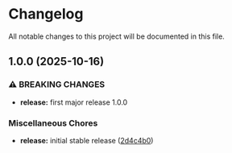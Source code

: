 # Changelog

All notable changes to this project will be documented in this file.

## 1.0.0 (2025-10-16)


### ⚠ BREAKING CHANGES

* **release:** first major release 1.0.0

### Miscellaneous Chores

* **release:** initial stable release ([2d4c4b0](https://github.com/anatomiq/terraform-aws-waf/commit/2d4c4b0a363c6ef3e39960a42ef06e736ba68338))
